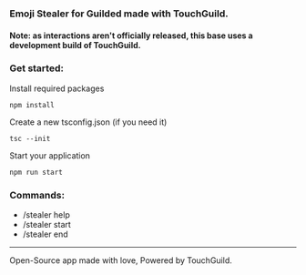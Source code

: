 ### Emoji Stealer for Guilded made with TouchGuild.

#### Note: as interactions aren't officially released, this base uses a development build of TouchGuild.

### Get started:
Install required packages
```
npm install
```
Create a new tsconfig.json (if you need it)
```
tsc --init
```
Start your application
```
npm run start
```

### Commands:
- /stealer help
- /stealer start
- /stealer end

-----------------
Open-Source app made with love, Powered by TouchGuild.
